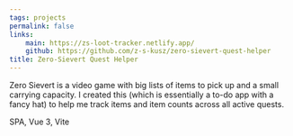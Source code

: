 ```yaml
---
tags: projects
permalink: false
links:
    main: https://zs-loot-tracker.netlify.app/
    github: https://github.com/z-s-kusz/zero-sievert-quest-helper
title: Zero-Sievert Quest Helper
---
```


Zero Sievert is a video game with big lists of items to pick up and a small carrying capacity.
I created this (which is essentially a to-do app with a fancy hat) to help me track items and item counts across all active quests.

<div class="text-blue-400 border-t-2 border-zinc-50 mt-4 pt-4">
SPA, Vue 3, Vite
</div>
